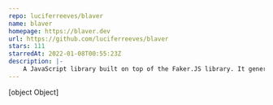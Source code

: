 ```yaml
---
repo: luciferreeves/blaver
name: blaver
homepage: https://blaver.dev
url: https://github.com/luciferreeves/blaver
stars: 111
starredAt: 2022-01-08T00:55:23Z
description: |-
    A JavaScript library built on top of the Faker.JS library. It generates massive amounts of fake data in the browser and node.js.
---
```


[object Object]
